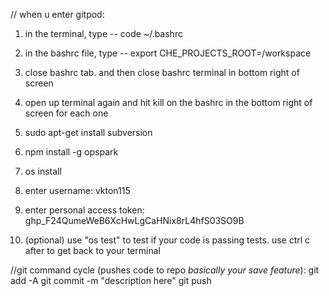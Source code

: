// when u enter gitpod:

1)  in the terminal, type -- code ~/.bashrc
2) in the bashrc file, type -- export CHE_PROJECTS_ROOT=/workspace
3) close bashrc tab. and then close bashrc terminal in bottom right of screen
4) open up terminal again and hit kill on the bashrc in the bottom right of screen for each one
4) sudo apt-get install subversion
5) npm install -g opspark
6) os install
7) enter username: vkton115
8) enter personal access token: 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

9) (optional) use "os test" to test if your code is passing tests. use ctrl c after to get back to your terminal


//git command cycle (pushes code to repo *basically your save feature*):
git add -A
git commit -m "description here"
git push
